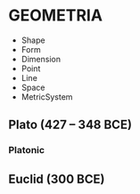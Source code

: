 # GEOMETRIA

- Shape
- Form
- Dimension
- Point
- Line
- Space
- MetricSystem

## Plato (427 – 348 BCE)

### Platonic 

## Euclid (300 BCE)
